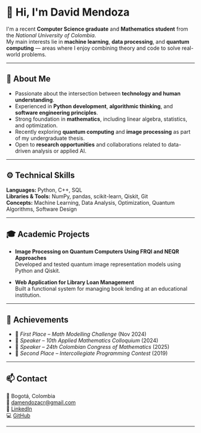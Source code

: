 # 👋 Hi, I'm David Mendoza

I'm a recent **Computer Science graduate** and **Mathematics student** from the *National University of Colombia*.  
My main interests lie in **machine learning**, **data processing**, and **quantum computing** — areas where I enjoy combining theory and code to solve real-world problems.

---

## 🧠 About Me
- Passionate about the intersection between **technology and human understanding**.  
- Experienced in **Python development**, **algorithmic thinking**, and **software engineering principles**.  
- Strong foundation in **mathematics**, including linear algebra, statistics, and optimization.  
- Recently exploring **quantum computing** and **image processing** as part of my undergraduate thesis.  
- Open to **research opportunities** and collaborations related to data-driven analysis or applied AI.

---

## ⚙️ Technical Skills
**Languages:** Python, C++, SQL  
**Libraries & Tools:** NumPy, pandas, scikit-learn, Qiskit, Git  
**Concepts:** Machine Learning, Data Analysis, Optimization, Quantum Algorithms, Software Design  

---

## 🎓 Academic Projects
- **Image Processing on Quantum Computers Using FRQI and NEQR Approaches**  
  Developed and tested quantum image representation models using Python and Qiskit.

- **Web Application for Library Loan Management**  
  Built a functional system for managing book lending at an educational institution.

---

## 🧩 Achievements
- 🥇 *First Place – Math Modelling Challenge* (Nov 2024)   
- 🎤 *Speaker – 10th Applied Mathematics Colloquium* (2024)  
- 🎤 *Speaker – 24th Colombian Congress of Mathematics* (2025)  
- 🥈 *Second Place – Intercollegiate Programming Contest* (2019) 
---

## 📫 Contact
📍 Bogotá, Colombia  
📧 [damendozacr@gmail.com](mailto:damendozacr@gmail.com)  
💼 [LinkedIn](https://linkedin.com/in/david-mendoza-cr)  
💻 [GitHub](https://github.com/MelchDev)

---

